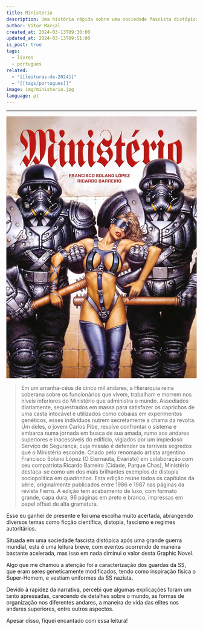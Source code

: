 ```yaml
---
title: Ministério
description: Uma história rápida sobre uma sociedade fascista distópica
author: Vítor Marçal
created_at: 2024-03-13T09:30:00
updated_at: 2024-03-13T09:51:00
is_post: true
tags:
  - livros
  - portugues
related:
  - "[[leituras-de-2024]]"
  - "[[tags/portugues]]"
image: img/ministerio.jpg
language: pt
---
```

----

![ministerio](img/ministerio.jpg)

> Em um arranha-céus de cinco mil andares, a Hierarquia reina soberana sobre os funcionários que vivem, trabalham e morrem nos níveis inferiores do Ministério que administra o mundo. Assediados diariamente, sequestrados em massa para satisfazer os caprichos de uma casta intocável e utilizados como cobaias em experimentos genéticos, esses indivíduos nutrem secretamente a chama da revolta. Um deles, o jovem Carlos Pibe, resolve confrontar o sistema e embarca numa jornada em busca de sua amada, rumo aos andares superiores e inacessíveis do edifício, vigiados por um impiedoso Serviço de Segurança, cuja missão é defender os terríveis segredos que o Ministério esconde.
> Criado pelo renomado artista argentino Francisco Solano López (O Eternauta, Evaristo) em colaboração com seu compatriota Ricardo Barreiro (Cidade, Parque Chas), Ministério destaca-se como um dos mais brilhantes exemplos de distopia sociopolítica em quadrinhos. Esta edição reúne todos os capítulos da série, originalmente publicados entre 1986 e 1987 nas páginas da revista Fierro.
> A edição tem acabamento de luxo, com formato grande, capa dura, 96 páginas em preto e branco, impressas em papel offset de alta gramatura.

Esse eu ganhei de presente e foi uma escolha muito acertada, abrangendo diversos temas como ficção científica, distopia, fascismo e regimes autoritários.

Situada em uma sociedade fascista distópica após uma grande guerra mundial, esta é uma leitura breve, com eventos ocorrendo de maneira bastante acelerada, mas isso em nada diminui o valor desta Graphic Novel.

Algo que me chamou a atenção foi a caracterização dos guardas da SS, que eram seres geneticamente modificados, tendo como inspiração física o Super-Homem, e vestiam uniformes da SS nazista.

Devido à rapidez da narrativa, percebi que algumas explicações foram um tanto apressadas, carecendo de detalhes sobre o mundo, as formas de organização nos diferentes andares, a maneira de vida das elites nos andares superiores, entre outros aspectos.

Apesar disso, fiquei encantado com essa leitura!